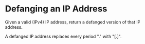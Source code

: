# Defanging an IP Address

Given a valid (IPv4) IP address, return a defanged version of that IP address.

A defanged IP address replaces every period "." with "[.]".
